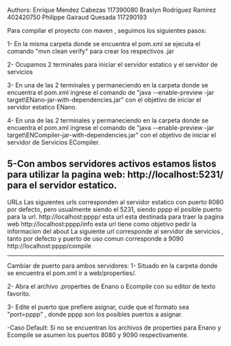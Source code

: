 Authors:
		Enrique Mendez Cabezas 117390080
		Braslyn Rodriguez Ramirez 402420750
		Philippe Gairaud Quesada 117290193

Para compilar el proyecto con maven , seguimos los siguientes pasos:

1- En la misma carpeta donde se encuentra el pom.xml
se ejecuta el comando "mvn clean verify" para crear los
respectivos .jar

2- Ocupamos 2 terminales para iniciar el servidor estatico
y el servidor de servicios

3- En una de las 2 terminales y permaneciendo en la carpeta donde 
se encuentra el pom.xml ingrese el comando de 
"java --enable-preview -jar target\ENano-jar-with-dependencies.jar"
con el objetivo de iniciar el servidor estatico ENano.

4- En una de las 2 terminales y permaneciendo en la carpeta donde 
se encuentra el pom.xml ingrese el comando de 
"java --enable-preview -jar target\ENCompiler-jar-with-dependencies.jar"
con el objetivo de iniciar el servidor de Servicios ECompiler.

5-Con ambos servidores activos estamos listos para utilizar la pagina web:
http://localhost:5231/ para el servidor estatico.
--------------------------------------------------------------------------------------------
URLs
Las siguientes urls corresponden al servidor estatico con puerto 8080 por defecto, pero
usualmente siendo el 5231, siendo pppp el posible puerto para la url.
http://localhost:pppp/ esta url esta destinada para traer la pagina web
http://localhost:pppp/info esta url tiene como objetivo pedir la informacion del about
La siguiente url corresponde al servidor de servicios , tanto por defecto y puerto de uso 
comun corresponde a 9090
http://localhost:pppp/compile 

--------------------------------------------------------------------------------------------
Cambiar de puerto para ambos servidores:
1- Situado en la carpeta donde se encuentra el pom.xml ir a web/properties/.

2- Abra el archivo .properties de Enano o Ecompile con su editor de texto favorito.

3- Edite el puerto que prefiere asignar, cuide que el formato sea "port=pppp" , donde pppp
son los posibles puertos a asignar.

-Caso Default:
 Si no se encuentran los archivos de properties para Enano y Ecompile se asumen
 los puertos 8080 y 9090 respectivamente.
